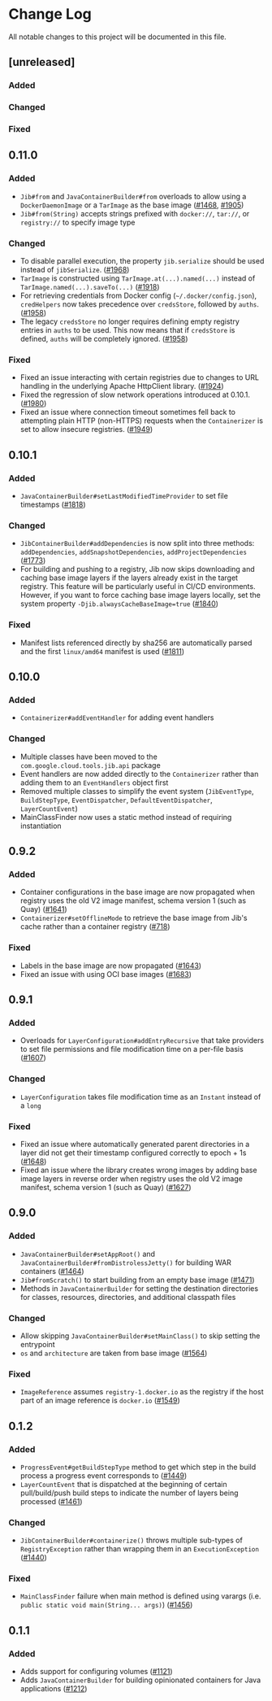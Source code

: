 # Change Log

All notable changes to this project will be documented in this file.

## [unreleased]

### Added

### Changed

### Fixed

## 0.11.0

### Added

- `Jib#from` and `JavaContainerBuilder#from` overloads to allow using a
  `DockerDaemonImage` or a `TarImage` as the base image
  ([#1468](https://github.com/GoogleContainerTools/jib/issues/1468),
  [#1905](https://github.com/GoogleContainerTools/jib/issues/1905))
- `Jib#from(String)` accepts strings prefixed with `docker://`, `tar://`, or
  `registry://` to specify image type

### Changed

- To disable parallel execution, the property `jib.serialize` should be used
  instead of `jibSerialize`.
  ([#1968](https://github.com/GoogleContainerTools/jib/issues/1968))
- `TarImage` is constructed using `TarImage.at(...).named(...)` instead of
  `TarImage.named(...).saveTo(...)`
  ([#1918](https://github.com/GoogleContainerTools/jib/issues/1918))
- For retrieving credentials from Docker config (`~/.docker/config.json`),
  `credHelpers` now takes precedence over `credsStore`, followed by `auths`.
  ([#1958](https://github.com/GoogleContainerTools/jib/pull/1958))
- The legacy `credsStore` no longer requires defining empty registry entries in
  `auths` to be used. This now means that if `credsStore` is defined, `auths`
  will be completely ignored.
  ([#1958](https://github.com/GoogleContainerTools/jib/pull/1958))

### Fixed

- Fixed an issue interacting with certain registries due to changes to URL
  handling in the underlying Apache HttpClient library.
  ([#1924](https://github.com/GoogleContainerTools/jib/issues/1924))
- Fixed the regression of slow network operations introduced at 0.10.1.
  ([#1980](https://github.com/GoogleContainerTools/jib/pull/1980))
- Fixed an issue where connection timeout sometimes fell back to attempting
  plain HTTP (non-HTTPS) requests when the `Containerizer` is set to allow
  insecure registries.
  ([#1949](https://github.com/GoogleContainerTools/jib/pull/1949))

## 0.10.1

### Added

- `JavaContainerBuilder#setLastModifiedTimeProvider` to set file timestamps
  ([#1818](https://github.com/GoogleContainerTools/jib/pull/1818))

### Changed

- `JibContainerBuilder#addDependencies` is now split into three methods:
  `addDependencies`, `addSnapshotDependencies`, `addProjectDependencies`
  ([#1773](https://github.com/GoogleContainerTools/jib/pull/1773))
- For building and pushing to a registry, Jib now skips downloading and caching
  base image layers if the layers already exist in the target registry. This
  feature will be particularly useful in CI/CD environments. However, if you
  want to force caching base image layers locally, set the system property
  `-Djib.alwaysCacheBaseImage=true`
  ([#1840](https://github.com/GoogleContainerTools/jib/pull/1840))

### Fixed

- Manifest lists referenced directly by sha256 are automatically parsed and the
  first `linux/amd64` manifest is used
  ([#1811](https://github.com/GoogleContainerTools/jib/issues/1811))

## 0.10.0

### Added

- `Containerizer#addEventHandler` for adding event handlers

### Changed

- Multiple classes have been moved to the `com.google.cloud.tools.jib.api`
  package
- Event handlers are now added directly to the `Containerizer` rather than
  adding them to an `EventHandlers` object first
- Removed multiple classes to simplify the event system (`JibEventType`,
  `BuildStepType`, `EventDispatcher`, `DefaultEventDispatcher`,
  `LayerCountEvent`)
- MainClassFinder now uses a static method instead of requiring instantiation

## 0.9.2

### Added

- Container configurations in the base image are now propagated when registry
  uses the old V2 image manifest, schema version 1 (such as Quay)
  ([#1641](https://github.com/GoogleContainerTools/jib/issues/1641))
- `Containerizer#setOfflineMode` to retrieve the base image from Jib's cache
  rather than a container registry
  ([#718](https://github.com/GoogleContainerTools/jib/issues/718))

### Fixed

- Labels in the base image are now propagated
  ([#1643](https://github.com/GoogleContainerTools/jib/issues/1643))
- Fixed an issue with using OCI base images
  ([#1683](https://github.com/GoogleContainerTools/jib/issues/1683))

## 0.9.1

### Added

- Overloads for `LayerConfiguration#addEntryRecursive` that take providers to
  set file permissions and file modification time on a per-file basis
  ([#1607](https://github.com/GoogleContainerTools/jib/issues/1607))

### Changed

- `LayerConfiguration` takes file modification time as an `Instant` instead of a
  `long`

### Fixed

- Fixed an issue where automatically generated parent directories in a layer did
  not get their timestamp configured correctly to epoch + 1s
  ([#1648](https://github.com/GoogleContainerTools/jib/issues/1648))
- Fixed an issue where the library creates wrong images by adding base image
  layers in reverse order when registry uses the old V2 image manifest, schema
  version 1 (such as Quay)
  ([#1627](https://github.com/GoogleContainerTools/jib/issues/1627))

## 0.9.0

### Added

- `JavaContainerBuilder#setAppRoot()` and
  `JavaContainerBuilder#fromDistrolessJetty()` for building WAR containers
  ([#1464](https://github.com/GoogleContainerTools/jib/issues/1464))
- `Jib#fromScratch()` to start building from an empty base image
  ([#1471](https://github.com/GoogleContainerTools/jib/issues/1471))
- Methods in `JavaContainerBuilder` for setting the destination directories for
  classes, resources, directories, and additional classpath files

### Changed

- Allow skipping `JavaContainerBuilder#setMainClass()` to skip setting the
  entrypoint
- `os` and `architecture` are taken from base image
  ([#1564](https://github.com/GoogleContainerTools/jib/pull/1564))

### Fixed

- `ImageReference` assumes `registry-1.docker.io` as the registry if the host
  part of an image reference is `docker.io`
  ([#1549](https://github.com/GoogleContainerTools/jib/issues/1549))

## 0.1.2

### Added

- `ProgressEvent#getBuildStepType` method to get which step in the build process
  a progress event corresponds to
  ([#1449](https://github.com/GoogleContainerTools/jib/pull/1449))
- `LayerCountEvent` that is dispatched at the beginning of certain
  pull/build/push build steps to indicate the number of layers being processed
  ([#1461](https://github.com/GoogleContainerTools/jib/pull/1461))

### Changed

- `JibContainerBuilder#containerize()` throws multiple sub-types of
  `RegistryException` rather than wrapping them in an `ExecutionException`
  ([#1440](https://github.com/GoogleContainerTools/jib/issues/1440))

### Fixed

- `MainClassFinder` failure when main method is defined using varargs (i.e.
  `public static void main(String... args)`)
  ([#1456](https://github.com/GoogleContainerTools/jib/issues/1456))

## 0.1.1

### Added

- Adds support for configuring volumes
  ([#1121](https://github.com/GoogleContainerTools/jib/issues/1121))
- Adds `JavaContainerBuilder` for building opinionated containers for Java
  applications
  ([#1212](https://github.com/GoogleContainerTools/jib/issues/1212))
